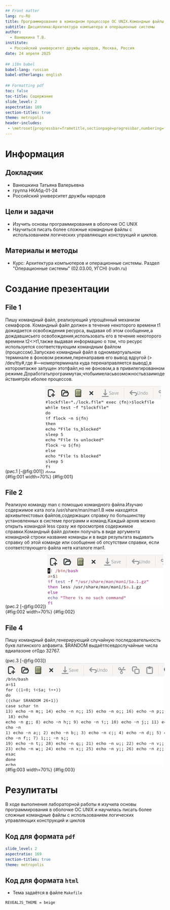 ```yaml
---
## Front matter
lang: ru-RU
title: Программирование в командном процессоре ОС UNIX.Командные файлы
subtitle: Дисциплина:Архитектура компьютера и операционные системы
author:
  - Ванюшкина Т.В.
institute:
  - Российский университет дружбы народов, Москва, Россия
date: 24 апреля 2025

## i18n babel
babel-lang: russian
babel-otherlangs: english

## Formatting pdf
toc: false
toc-title: Содержание
slide_level: 2
aspectratio: 169
section-titles: true
theme: metropolis
header-includes:
 - \metroset{progressbar=frametitle,sectionpage=progressbar,numbering=fraction}
---
```


# Информация

## Докладчик



  * Ванюшкина Татьяна Валерьевна
  * группа НКАбд-01-24
  * Российский университет дружбы народов

## Цели и задачи

- Изучить основы программирования в оболочке ОС UNIX
- Научиться писать более сложные командные файлы с использованием логических управляющих конструкций и циклов.

## Материалы и методы

- Курс: Архитектура компьютеров и операционные системы. Раздел "Операционные системы" (02.03.00, УГСН) (rudn.ru)

# Создание презентации

## File 1

Пишу командный файл, реализующий упрощённый механизм семафоров. Командный файл должен в течение некоторого времени t1 дожидается освобождения ресурса, выдавая об этом сообщение,а дождавшисьего освобождения,использовать
 его в течение некоторого времени t2<>t1,также выдавая информацию о том, что ресурс используется соответствующим командным файлом (процессом).Запускаю 
 командный файл в одномвиртуальном терминале в фоновом режиме,перенаправив его вывод вдругой (> /dev/tty#,где #—номертерминала куда перенаправляется
 вывод),в которомтакже запущен этотфайл,но не фоновом,а в привилегированном режиме.Доработатьпрограммутак,чтобыимеласьвозможностьвзаимодействиятрёх
 иболее процессов. 

(рис.1 [-@fig:001])
![файл1](image/1){#fig:001 width=70%}
{#fig:001}

## File 2

Реализую  команду man с помощью командного файла.Изучаю содержимое ката
лога /usr/share/man/man1.В нем находятся архивытекстовых файлов,содержащих
 справку по большинству установленных в системе программ и команд.Каждый архив
 можно открыть командой less сразу же просмотрев содержимое справки.Командный
 файл должен получать в виде аргумента командной строки название команды и в виде
 результата выдавать справку об этой команде или сообщение об отсутствии справки,
 если соответствующего файла нетв каталоге man1.

(рис.2 [-@fig:002])
![файл2](image/2){#fig:002 width=70%}
{#fig:002}


## File 4

Пишу командный файл,генерирующий случайную последовательность букв латинского алфавита.  $RANDOM выдаётпсевдослучайные числа вдиапазоне от0до 32767.

(рис.3 [-@fig:003])
![файл3](image/3){#fig:003 width=70%}
{#fig:003}

# Резулитаты 

В ходе выполнения лабораторной работы я изучила основы программирования в оболочке ОС UNIX и научилась писать более сложные командные файлы с использованием логических управляющих конструкций и циклов



## Код для формата `pdf`

```yaml
slide_level: 2
aspectratio: 169
section-titles: true
theme: metropolis
```

## Код для формата `html`

- Тема задаётся в файле `Makefile`

```make
REVEALJS_THEME = beige 



